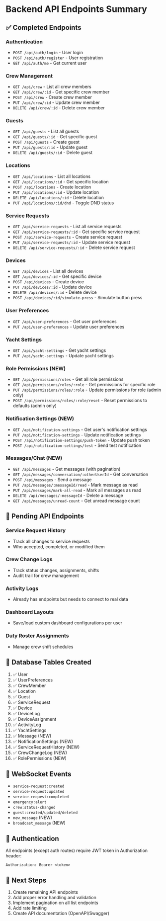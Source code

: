 # Backend API Endpoints Summary

## ✅ Completed Endpoints

### Authentication
- `POST /api/auth/login` - User login
- `POST /api/auth/register` - User registration
- `GET /api/auth/me` - Get current user

### Crew Management
- `GET /api/crew` - List all crew members
- `GET /api/crew/:id` - Get specific crew member
- `POST /api/crew` - Create crew member
- `PUT /api/crew/:id` - Update crew member
- `DELETE /api/crew/:id` - Delete crew member

### Guests
- `GET /api/guests` - List all guests
- `GET /api/guests/:id` - Get specific guest
- `POST /api/guests` - Create guest
- `PUT /api/guests/:id` - Update guest
- `DELETE /api/guests/:id` - Delete guest

### Locations
- `GET /api/locations` - List all locations
- `GET /api/locations/:id` - Get specific location
- `POST /api/locations` - Create location
- `PUT /api/locations/:id` - Update location
- `DELETE /api/locations/:id` - Delete location
- `PUT /api/locations/:id/dnd` - Toggle DND status

### Service Requests
- `GET /api/service-requests` - List all service requests
- `GET /api/service-requests/:id` - Get specific service request
- `POST /api/service-requests` - Create service request
- `PUT /api/service-requests/:id` - Update service request
- `DELETE /api/service-requests/:id` - Delete service request

### Devices
- `GET /api/devices` - List all devices
- `GET /api/devices/:id` - Get specific device
- `POST /api/devices` - Create device
- `PUT /api/devices/:id` - Update device
- `DELETE /api/devices/:id` - Delete device
- `POST /api/devices/:id/simulate-press` - Simulate button press

### User Preferences
- `GET /api/user-preferences` - Get user preferences
- `PUT /api/user-preferences` - Update user preferences

### Yacht Settings
- `GET /api/yacht-settings` - Get yacht settings
- `PUT /api/yacht-settings` - Update yacht settings

### Role Permissions (NEW)
- `GET /api/permissions/roles` - Get all role permissions
- `GET /api/permissions/roles/:role` - Get permissions for specific role
- `PUT /api/permissions/roles/:role` - Update permissions for role (admin only)
- `POST /api/permissions/roles/:role/reset` - Reset permissions to defaults (admin only)

### Notification Settings (NEW)
- `GET /api/notification-settings` - Get user's notification settings
- `PUT /api/notification-settings` - Update notification settings
- `POST /api/notification-settings/push-token` - Update push token
- `POST /api/notification-settings/test` - Send test notification

### Messages/Chat (NEW)
- `GET /api/messages` - Get messages (with pagination)
- `GET /api/messages/conversation/:otherUserId` - Get conversation
- `POST /api/messages` - Send a message
- `PUT /api/messages/:messageId/read` - Mark message as read
- `PUT /api/messages/mark-all-read` - Mark all messages as read
- `DELETE /api/messages/:messageId` - Delete a message
- `GET /api/messages/unread-count` - Get unread message count

## 🚧 Pending API Endpoints

### Service Request History
- Track all changes to service requests
- Who accepted, completed, or modified them

### Crew Change Logs
- Track status changes, assignments, shifts
- Audit trail for crew management

### Activity Logs
- Already has endpoints but needs to connect to real data

### Dashboard Layouts
- Save/load custom dashboard configurations per user

### Duty Roster Assignments
- Manage crew shift schedules

## 📝 Database Tables Created

1. ✅ User
2. ✅ UserPreferences 
3. ✅ CrewMember
4. ✅ Location
5. ✅ Guest
6. ✅ ServiceRequest
7. ✅ Device
8. ✅ DeviceLog
9. ✅ DeviceAssignment
10. ✅ ActivityLog
11. ✅ YachtSettings
12. ✅ Message (NEW)
13. ✅ NotificationSettings (NEW)
14. ✅ ServiceRequestHistory (NEW)
15. ✅ CrewChangeLog (NEW)
16. ✅ RolePermissions (NEW)

## 🔌 WebSocket Events

- `service-request:created`
- `service-request:updated`
- `service-request:completed`
- `emergency:alert`
- `crew:status-changed`
- `guest:created/updated/deleted`
- `new_message` (NEW)
- `broadcast_message` (NEW)

## 🔐 Authentication

All endpoints (except auth routes) require JWT token in Authorization header:
```
Authorization: Bearer <token>
```

## 🎯 Next Steps

1. Create remaining API endpoints
2. Add proper error handling and validation
3. Implement pagination on all list endpoints
4. Add rate limiting
5. Create API documentation (OpenAPI/Swagger)